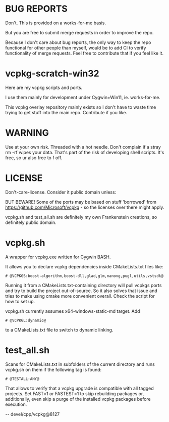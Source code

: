 # BUG REPORTS

Don't. This is provided on a works-for-me basis.

But you are free to submit merge requests in order to improve the repo.

Because I don't care about bug reports, the only way to keep the repo
functional for other people than myself, would be to add CI to verify
functionality of merge requests. Feel free to contribute that if you
feel like it.

# vcpkg-scratch-win32

Here are my vcpkg scripts and ports.

I use them mainly for development under Cygwin+Win11, ie. works-for-me.

This vcpkg overlay repository mainly exists so I don't have to waste time
trying to get stuff into the main repo. Contribute if you like.

# WARNING

Use at your own risk. Threaded with a hot needle. Don't complain if a
stray rm -rf wipes your data. That's part of the risk of developing
shell scripts. It's free, so ur also free to f off.

# LICENSE

Don't-care-license. Consider it public domain unless:

BUT BEWARE! Some of the ports may be based on stuff 'borrowed' from
https://github.com/Microsoft/vcpkg - so the licenses over there might apply.

vcpkg.sh and test_all.sh are definitely my own Frankenstein creations, so
definitely public domain.

# vcpkg.sh

A wrapper for vcpkg.exe written for Cygwin BASH.

It allows you to declare vcpkg dependencies inside CMakeLists.txt files like:

```
# @VCPKGS:boost-algorithm,boost-dll,glad,glm,nanovg,pugl,utils,vstsdk@
```

Running it from a CMakeLists.txt-containing directory will pull vcpkgs ports
and try to build the project out-of-source. So it also solves that issue and
tries to make using cmake more convenient overall. Check the script for how
to set up.

vcpkg.sh currently assumes x64-windows-static-md target. Add

```
# @VCPKGL:dynamic@
```

to a CMakeLists.txt file to switch to dynamic linking.

# test_all.sh

Scans for CMakeLists.txt in subfolders of the current directory and runs vcpkg.sh
on them if the following tag is found:

```
# @TESTALL:ANY@
```

That allows to verify that a vcpkg upgrade is compatible with all tagged projects.
Set FAST=1 or FASTEST=1 to skip rebuilding packages or, additionally, even skip
a purge of the installed vcpkg packages before execution.



--
devel/cpp/vcpkg@8127
